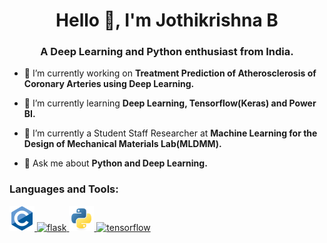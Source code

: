 

<h1 align="center">Hello 👋, I'm Jothikrishna B</h1>
<h3 align="center">A Deep Learning and Python enthusiast from India.</h3>

- 🔭 I’m currently working on **Treatment Prediction of Atherosclerosis of Coronary Arteries using Deep Learning.**

- 🌱 I’m currently learning **Deep Learning, Tensorflow(Keras) and Power BI.**

- 👯 I’m currently a Student Staff Researcher at **Machine Learning for the Design of Mechanical Materials Lab(MLDMM).**

- 💬 Ask me about **Python and Deep Learning.**


<h3 align="left">Languages and Tools:</h3>
<p align="left"> <a href="https://www.cprogramming.com/" target="_blank"> <img src="https://raw.githubusercontent.com/devicons/devicon/master/icons/c/c-original.svg" alt="c" width="40" height="40"/> </a> <a href="https://flask.palletsprojects.com/" target="_blank"> <img src="https://www.vectorlogo.zone/logos/pocoo_flask/pocoo_flask-icon.svg" alt="flask" width="40" height="40"/> </a> <a href="https://www.python.org" target="_blank"> <img src="https://raw.githubusercontent.com/devicons/devicon/master/icons/python/python-original.svg" alt="python" width="40" height="40"/> </a> <a href="https://www.tensorflow.org" target="_blank"> <img src="https://www.vectorlogo.zone/logos/tensorflow/tensorflow-icon.svg" alt="tensorflow" width="40" height="40"/> </a> </p>

